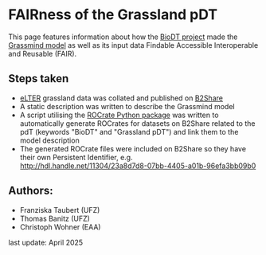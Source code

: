 # FAIRness of the Grassland pDT

This page features information about how the [BioDT project](https://biodt.eu/) made the [Grassmind model](https://www.ufz.de/index.php?en=48444) as well as its input data Findable Accessible Interoperable and Reusable (FAIR).

## Steps taken
*  [eLTER](https://elter-ri.eu/)
grassland data was collated and published on [B2Share](https://b2share.eudat.eu/records/?q=keywords.keyword%3D%27BioDT%20AND%20Grassland%20pDT%27&size=100)
* A static description was written to describe the Grassmind model
* A script utilising the [ROCrate Python package](https://pypi.org/project/rocrate/) was written to automatically generate ROCrates for datasets on B2Share related to the pdT (keywords "BioDT" and "Grassland pDT") and link them to the model description
* The generated ROCrate files were included on B2Share so they have their own Persistent Identifier, e.g. http://hdl.handle.net/11304/23a8d7d8-07bb-4405-a01b-96efa3bb09b0

## Authors:
* Franziska Taubert (UFZ)
* Thomas Banitz (UFZ)
* Christoph Wohner (EAA)

last update: April 2025
